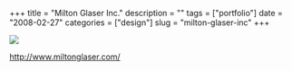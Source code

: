 +++
title = "Milton Glaser Inc."
description = ""
tags = ["portfolio"]
date = "2008-02-27"
categories = ["design"]
slug = "milton-glaser-inc"
+++


 

  <div id="screens-thumbs" class="clearfix">
    <div class="txt-center" id="design-submission"><a href="http://www.miltonglaser.com/"><img id='bluga-thumbnail-879' class='bluga-thumbnail large' src='//media.konigi.com/bluga/
wt47f27917d7366_0.jpg'/></a></div>  
  </div>   
<p><a href="http://www.miltonglaser.com/">http://www.miltonglaser.com/</a></p>




